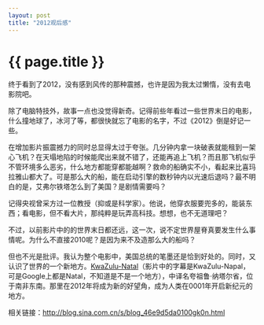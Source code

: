```yaml
---
layout: post
title: "2012观后感"
---
```


# {{ page.title }}

终于看到了2012，没有感到风传的那种震撼，也许是因为我太过懒惰，没有去电影院吧。

除了电脑特技外，故事一点也没觉得新奇。记得前些年看过一些世界末日的电影，什么撞地球了，冰河了等，都很快就忘了电影的名字，不过《2012》倒是好记一些。

在增加影片振震撼力的同时总显得太过于夸张。几分钟内拿一块破表就能租到一架心飞机？在天塌地陷的时候能爬出来就不错了，还能再追上飞机？而且那飞机似乎不管环境多么恶劣，什么地方都能穿都能越啊？救命的船确实不小，看起来比喜玛拉雅山都大了。可是那么大的船，能在启动引擎的数秒钟内以光速后退吗？最不明白的是，艾弗尔铁塔怎么到了美国？是剧情需要吗？

记得央视曾采方过一位教授（抑或是科学家）。他说，他穿衣服要兜多的，能装东西；看电影，但不看大片，那纯粹是玩弄高科技。想想，也不无道理吧？

不过，以前影片中的的世界末日都还远，这一次，说不定世界屋脊真要发生什么事情呢。为什么不直接2010呢？是因为来不及造那么大的船吗？

但也不光是批评。我认为整个电影中，美国总统的笔墨还是恰到好处的。同时，又认识了世界的一个新地方。[KwaZulu-Natal](http://en.wikipedia.org/wiki/KwaZulu-Natal)（影片中的字幕是KwaZulu-Napal，可是Google上都是Natal，不知道是不是一个地方），中译名夸祖鲁·纳塔尔省，位于南非东南。那里在2012年将成为新的好望角，成为人类在0001年开启新纪元的地方。


相关链接：<http://blog.sina.com.cn/s/blog_46e9d5da0100gk0n.html>
